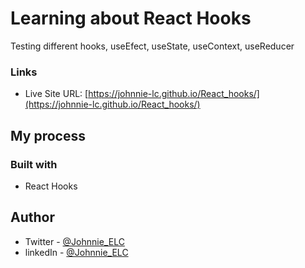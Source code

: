 # Learning about React Hooks

Testing different hooks, useEfect, useState, useContext, useReducer

### Links

- Live Site URL: [https://johnnie-lc.github.io/React_hooks/](https://johnnie-lc.github.io/React_hooks/)

## My process

### Built with

- React Hooks

## Author

- Twitter - [@Johnnie_ELC](https://www.twitter.com/Johnnie_ELC)
- linkedIn - [@Johnnie_ELC](https://www.linkedin.com/in/johnnie-lopez-3343008/)

